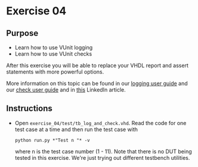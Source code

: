 # Exercise 04
## Purpose

* Learn how to use VUnit logging
* Learn how to use VUnit checks

After this exercise you will be able to replace your VHDL report and assert statements with more powerful options.

More information on this topic can be found in our [logging user guide](http://vunit.github.io/logging/user_guide.html) and our [check user guide](http://vunit.github.io/check/user_guide.html) and in [this](https://www.linkedin.com/pulse/vunit-30-while-waiting-vhdl-2017-lars-asplund/) LinkedIn article.


## Instructions

* Open `exercise_04/test/tb_log_and_check.vhd`. Read the code for one test case at a time and then run the test case with

    ``` console
    python run.py *"Test n "* -v
    ```

    where n is the test case number (1 - 11). Note that there is no DUT being tested in this exercise. We're just trying out different testbench utilities.
